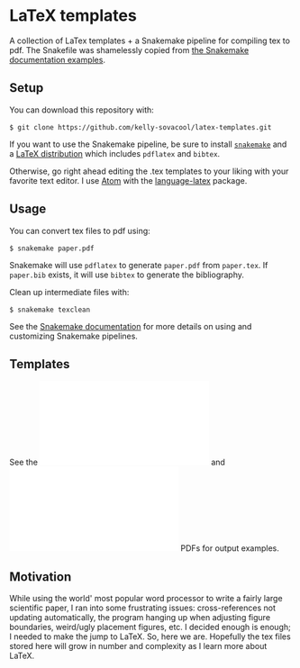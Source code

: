 # LaTeX templates
A collection of LaTex templates + a Snakemake pipeline for compiling tex to pdf.
The Snakefile was shamelessly copied from [the Snakemake documentation examples](http://snakemake.readthedocs.io/en/stable/getting_started/examples.html#building-a-paper-with-latex).

## Setup

You can download this repository with:
```
$ git clone https://github.com/kelly-sovacool/latex-templates.git
```

If you want to use the Snakemake pipeline, be sure to install [`snakemake`](http://snakemake.readthedocs.io/en/stable/getting_started/installation.html) and a [LaTeX distribution](https://en.wikibooks.org/wiki/LaTeX/Installation#Distributions) which includes `pdflatex` and `bibtex`.

Otherwise, go right ahead editing the .tex templates to your liking with your favorite text editor.
I use [Atom](https://atom.io/) with the [language-latex](https://atom.io/packages/language-latex) package.

## Usage

You can convert tex files to pdf using:
```
$ snakemake paper.pdf
```
Snakemake will use `pdflatex` to generate `paper.pdf` from `paper.tex`.
If `paper.bib` exists, it will use `bibtex` to generate the bibliography.

Clean up intermediate files with:
```
$ snakemake texclean
```

See the [Snakemake documentation](http://snakemake.readthedocs.io/en/stable/index.html) for more details on using and customizing Snakemake pipelines.

## Templates

See the ![paper](paper.pdf) and ![assignment](assignment.pdf) PDFs for output examples.

## Motivation

While using the world' most popular word processor to write a fairly large scientific paper, I ran into some frustrating issues: cross-references not updating automatically, the program hanging up when adjusting figure boundaries, weird/ugly placement figures, etc. I decided enough is enough; I needed to make the jump to LaTeX. So, here we are. Hopefully the tex files stored here will grow in number and complexity as I learn more about LaTeX.
